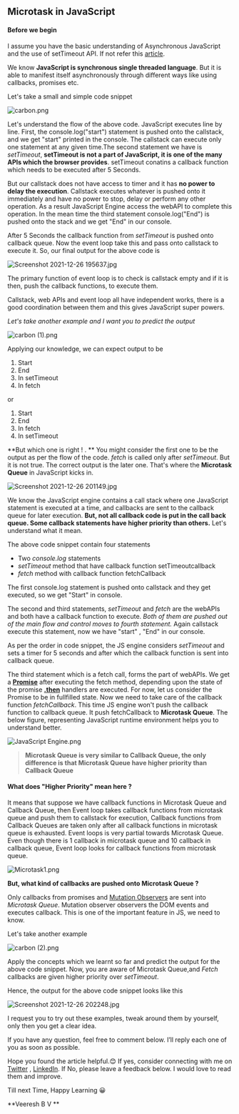 ## Microtask in JavaScript

#### Before we begin
I assume you have the basic understanding of Asynchronous JavaScript and the use of setTimeout API. If not refer this [article](https://veereshbv04.hashnode.dev/understanding-asynchronous-javascript).

We know **JavaScript is synchronous single threaded language**. But it is able to manifest itself asynchronously through different ways like using callbacks, promises etc.

Let's take a small and simple code snippet

![carbon.png](https://cdn.hashnode.com/res/hashnode/image/upload/v1640528723420/QR7uqQDkg.png)

Let's understand the flow of the above code. JavaScript executes line by line. First, the console.log("start") statement is pushed onto the callstack, and we get "start" printed in the console. The callstack can execute only one statement at any given time.The second statement we have is *setTimeout*, **setTimeout is not a part of JavaScript, it is one of the many APIs which the browser provides**. setTimeout conatins a callback function which needs to be executed after 5 Seconds. 

But our callstack does not have access to timer and it has **no power to delay the execution**. Callstack executes whatever is pushed onto it immediately and have no power to stop, delay or perform any other operation. As a result JavaScript Engine access the webAPI to complete this operation. In the mean time the third statement console.log("End") is pushed onto the stack and we get "End" in our console.

After 5 Seconds the callback function from *setTimeout* is pushed onto callback queue. Now the event loop take this and pass onto callstack to execute it. So, our final output for the above code is 

![Screenshot 2021-12-26 195637.jpg](https://cdn.hashnode.com/res/hashnode/image/upload/v1640528824348/woI5QqGfW.jpeg)

The primary function of event loop is to check is callstack  empty and if it is then, push the callback functions, to execute them.

Callstack, web APIs and event loop all have independent works, there is a good coordination between them and this gives JavaScript super powers.

 *Let's take another example and I want you to predict the output*


![carbon (1).png](https://cdn.hashnode.com/res/hashnode/image/upload/v1640529256584/7F3ShY49T.png)

Applying our knowledge, we can expect output to be 

1. Start
2. End
3. In setTimeout
4. In fetch

or

1. Start
2. End
3. In fetch
4. In setTimeout

**But which one is right ! .
**
You might consider the first one to be the output as per the flow of the code. *fetch* is called only after *setTimeout*. But it is not true.
The correct output is the later one. That's where the **Microtask Queue** in JavaScript kicks in.

![Screenshot 2021-12-26 201149.jpg](https://cdn.hashnode.com/res/hashnode/image/upload/v1640529737170/4gAlG2B7v.jpeg)

We know the JavaScript engine contains a call stack where one JavaScript statement is executed at a time, and callbacks are sent to the callback queue for later execution. **But, not all callback code is put in the call back queue. Some callback statements have higher priority than others.** Let's understand what it mean.

The above code snippet contain four statements 

- Two *console.log* statements
- *setTimeout* method that have callback function setTimeoutcallback
- *fetch* method with callback function fetchCallback

The first console.log statement is pushed onto callstack and they get executed, so we get "Start" in console.

The second and third statements, *setTimeout* and *fetch* are the webAPIs and both have a callback function to execute. *Both of them are pushed out of the main flow and control moves to fourth statement.* Again callstack execute this statement, now we have "start" , "End" in our console.

As per the order in code snippet, the JS engine considers *setTimeout* and sets a timer for 5 seconds and after which the callback function is sent into callback queue.

The third statement which is a fetch call, forms the part of webAPIs. We get a [**Promise**](https://developer.mozilla.org/en-US/docs/Web/JavaScript/Reference/Global_Objects/Promise)  after executing the fetch method, depending upon the state of the promise [**.then**](https://developer.mozilla.org/en-US/docs/Web/JavaScript/Reference/Global_Objects/Promise/then) handlers are executed.
For now, let us consider the Promise to be in fullfilled state. Now we need to take care of the callback function *fetchCallback*. This time JS engine won't push the callback function to callback queue. It push fetchCallback to **Microtask Queue**. The below figure, representing JavaScript runtime environment helps you to understand better.

![JavaScript Engine.png](https://cdn.hashnode.com/res/hashnode/image/upload/v1640530689480/SFbOtXSxv.png)

> **Microtask Queue is very similar to Callback Queue, the only difference is that Microtask Queue have higher priority than Callback Queue** 

#### What does "Higher Priority" mean here ?

It means that suppose we have callback functions in Microtask Queue and Callback Queue, then Event loop takes callback functions  from microtask queue and push them to callstack for execution, Callback functions from Callback Queues are taken only after all callback functions in microtask queue is exhausted. 
Event loops is very partial towards Microtask Queue. Even though there is 1 callback in microtask queue and 10 callback in callback queue, Event loop looks for callback functions from microtask queue.

![Microtask1.png](https://cdn.hashnode.com/res/hashnode/image/upload/v1640531690440/_69QgGMQP.png)

**But, what kind of callbacks are pushed onto Microtask Queue ?**

Only callbacks from promises and [Mutation Observers](https://developer.mozilla.org/en-US/docs/Web/API/MutationObserver) are sent into *Microtask Queue*.
Mutation observer observers the DOM events and executes callback.
This is one of the important feature in JS, we need to know.

Let's take another example 

![carbon (2).png](https://cdn.hashnode.com/res/hashnode/image/upload/v1640529958104/Ro7KVnvTm.png)

Apply the concepts which we learnt so far and predict the output for the above code snippet.
Now, you are aware of Microtask Queue,and *Fetch* callbacks are given higher priority over *setTimeout*.

Hence, the output for the above code snippet looks like this

![Screenshot 2021-12-26 202248.jpg](https://cdn.hashnode.com/res/hashnode/image/upload/v1640530393785/ceCA4XxSWL.jpeg)

I request you to try out these examples, tweak around them by yourself, only then you get a clear idea.

If you have any question, feel free to comment below. I’ll reply each one of you as soon as possible.

Hope you found the article helpful.😊
If yes, consider connecting with me on  [Twitter](https://twitter.com/veereshbv04) , [LinkedIn](https://www.linkedin.com/in/veereshbv04/).
If  No, please leave a feedback below. I would love to read them and improve.

Till next Time, Happy Learning 😀

**Veeresh B V
**




